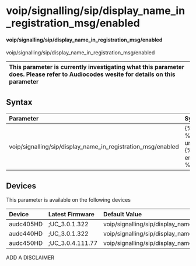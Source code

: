 ﻿---
description: voip/signalling/sip/display_name_in_registration_msg/enabled
search: false
---

# voip/signalling/sip/display_name_in_registration_msg/enabled

#### voip/signalling/sip/display_name_in_registration_msg/enabled

voip/signalling/sip/display_name_in_registration_msg/enabled


| This parameter is currently investigating what this parameter does. Please refer to Audiocodes wesite for details on this parameter | 
| :--- |

## Syntax
| Parameter | Syntax |
| :--- | :--- |
|voip/signalling/sip/display_name_in_registration_msg/enabled | {% raw %} undefined {% endraw %}|

## Devices
This parameter is available on the following devices

| Device | Latest Firmware | Default Value |
|:---|:---|:---|
| audc405HD | ;UC_3.0.1.322 | voip/signalling/sip/display_name_in_registration_msg/enabled=0 
| audc440HD | ;UC_3.0.1.322 | voip/signalling/sip/display_name_in_registration_msg/enabled=0 
| audc450HD | ;UC_3.0.4.111.77 | voip/signalling/sip/display_name_in_registration_msg/enabled=0 

ADD A DISCLAIMER
